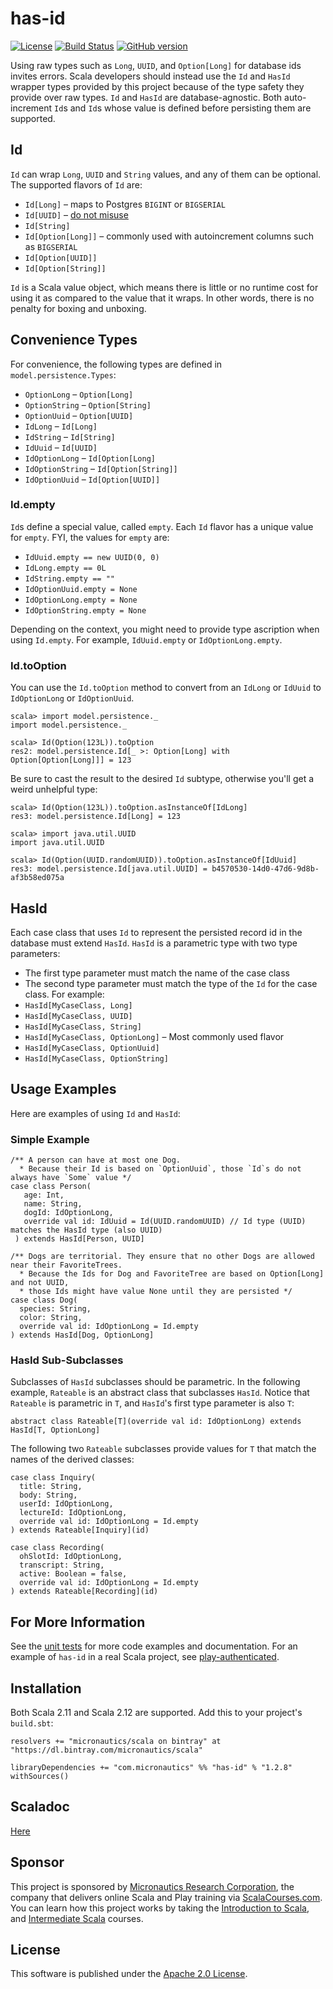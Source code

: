# has-id

[![License](https://img.shields.io/badge/License-Apache%202.0-blue.svg)](https://opensource.org/licenses/Apache-2.0)
[![Build Status](https://travis-ci.org/mslinn/has-id.svg?branch=master)](https://travis-ci.org/mslinn/has-id)
[![GitHub version](https://badge.fury.io/gh/mslinn%2Fhas-id.svg)](https://badge.fury.io/gh/mslinn%2Fhas-id)

Using raw types such as `Long`, `UUID`, and `Option[Long]` for database ids invites errors.
Scala developers should instead use the `Id` and `HasId` wrapper types provided by this project
because of the type safety they provide over raw types.
`Id` and `HasId` are database-agnostic.
Both auto-increment `Id`s and `Id`s whose value is defined before persisting them are supported.

## Id
`Id` can wrap `Long`, `UUID` and `String` values, and any of them can be optional.
The supported flavors of `Id` are:

  * `Id[Long]` &ndash; maps to Postgres `BIGINT` or `BIGSERIAL`
  * `Id[UUID]` &ndash; [do not misuse](https://tomharrisonjr.com/uuid-or-guid-as-primary-keys-be-careful-7b2aa3dcb439)
  * `Id[String]`
  * `Id[Option[Long]]` &ndash; commonly used with autoincrement columns such as `BIGSERIAL`
  * `Id[Option[UUID]]`
  * `Id[Option[String]]`

`Id` is a Scala value object, which means there is little or no runtime cost for using it as compared to the value that it wraps.
In other words, there is no penalty for boxing and unboxing.

## Convenience Types
   For convenience, the following types are defined in `model.persistence.Types`:

   * `OptionLong`     &ndash; `Option[Long]`
   * `OptionString`   &ndash; `Option[String]`
   * `OptionUuid`     &ndash; `Option[UUID]`
   * `IdLong`         &ndash; `Id[Long]`
   * `IdString`       &ndash; `Id[String]`
   * `IdUuid`         &ndash; `Id[UUID]`
   * `IdOptionLong`   &ndash; `Id[Option[Long]`
   * `IdOptionString` &ndash; `Id[Option[String]]`
   * `IdOptionUuid`   &ndash; `Id[Option[UUID]]`

### Id.empty
`Id`s define a special value, called `empty`.
Each `Id` flavor has a unique value for `empty`.
FYI, the values for `empty` are:

  * `IdUuid.empty == new UUID(0, 0)`
  * `IdLong.empty == 0L`
  * `IdString.empty == ""`
  * `IdOptionUuid.empty = None`
  * `IdOptionLong.empty = None`
  * `IdOptionString.empty = None`

Depending on the context, you might need to provide type ascription when using `Id.empty`.
For example, `IdUuid.empty` or `IdOptionLong.empty`.

### Id.toOption
You can use the `Id.toOption` method to convert from an `IdLong` or `IdUuid` to `IdOptionLong` or `IdOptionUuid`.
```
scala> import model.persistence._
import model.persistence._

scala> Id(Option(123L)).toOption
res2: model.persistence.Id[_ >: Option[Long] with Option[Option[Long]]] = 123
```
Be sure to cast the result to the desired `Id` subtype, otherwise you'll get a weird unhelpful type:
```
scala> Id(Option(123L)).toOption.asInstanceOf[IdLong]
res3: model.persistence.Id[Long] = 123

scala> import java.util.UUID
import java.util.UUID

scala> Id(Option(UUID.randomUUID)).toOption.asInstanceOf[IdUuid]
res3: model.persistence.Id[java.util.UUID] = b4570530-14d0-47d6-9d8b-af3b58ed075a
```

## HasId
Each case class that uses `Id` to represent the persisted record id in the database must extend `HasId`.
`HasId` is a parametric type with two type parameters:
  * The first type parameter must match the name of the case class
  * The second type parameter must match the type of the `Id` for the case class.
For example:
  * `HasId[MyCaseClass, Long]`
  * `HasId[MyCaseClass, UUID]`
  * `HasId[MyCaseClass, String]`
  * `HasId[MyCaseClass, OptionLong]` &ndash; Most commonly used flavor
  * `HasId[MyCaseClass, OptionUuid]`
  * `HasId[MyCaseClass, OptionString]`

## Usage Examples
Here are examples of using `Id` and `HasId`:

### Simple Example
```
/** A person can have at most one Dog.
  * Because their Id is based on `OptionUuid`, those `Id`s do not always have `Some` value */
case class Person(
   age: Int,
   name: String,
   dogId: IdOptionLong,
   override val id: IdUuid = Id(UUID.randomUUID) // Id type (UUID) matches the HasId type (also UUID)
 ) extends HasId[Person, UUID]

/** Dogs are territorial. They ensure that no other Dogs are allowed near their FavoriteTrees.
  * Because the Ids for Dog and FavoriteTree are based on Option[Long] and not UUID,
  * those Ids might have value None until they are persisted */
case class Dog(
  species: String,
  color: String,
  override val id: IdOptionLong = Id.empty
) extends HasId[Dog, OptionLong]
```

### HasId Sub-Subclasses
Subclasses of `HasId` subclasses should be parametric.
In the following example, `Rateable` is an abstract class that subclasses `HasId`.
Notice that `Rateable` is parametric in `T`, and `HasId`'s first type parameter is also `T`:
```
abstract class Rateable[T](override val id: IdOptionLong) extends HasId[T, OptionLong]
```
The following two `Rateable` subclasses provide values for `T` that match the names of the derived classes:

```
case class Inquiry(
  title: String,
  body: String,
  userId: IdOptionLong,
  lectureId: IdOptionLong,
  override val id: IdOptionLong = Id.empty
) extends Rateable[Inquiry](id)

case class Recording(
  ohSlotId: IdOptionLong,
  transcript: String,
  active: Boolean = false,
  override val id: IdOptionLong = Id.empty
) extends Rateable[Recording](id)
```

## For More Information
See the [unit tests](https://github.com/mslinn/has-id/blob/master/src/test/scala/IdTest.scala#L32-L62)
for more code examples and documentation.
For an example of `has-id` in a real Scala project, see [play-authenticated](https://github.com/mslinn/play-authenticated/).

## Installation
Both Scala 2.11 and Scala 2.12 are supported.
Add this to your project's `build.sbt`:

    resolvers += "micronautics/scala on bintray" at "https://dl.bintray.com/micronautics/scala"

    libraryDependencies += "com.micronautics" %% "has-id" % "1.2.8" withSources()

## Scaladoc
[Here](http://mslinn.github.io/has-id/latest/api/#model.persistence.package)

## Sponsor
This project is sponsored by [Micronautics Research Corporation](https://www.micronauticsresearch.com/),
the company that delivers online Scala and Play training via [ScalaCourses.com](https://www.ScalaCourses.com).
You can learn how this project works by taking the [Introduction to Scala](https://www.ScalaCourses.com/showCourse/40),
and [Intermediate Scala](https://www.ScalaCourses.com/showCourse/45) courses.

## License
This software is published under the [Apache 2.0 License](https://www.apache.org/licenses/LICENSE-2.0.html).
